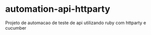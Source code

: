 # automation-api-httparty
Projeto de automacao de teste de api utilizando ruby com httparty e cucumber

